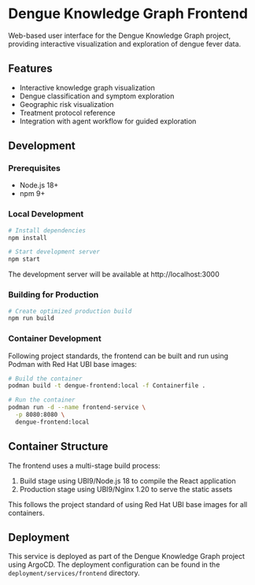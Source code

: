 # Dengue Knowledge Graph Frontend

Web-based user interface for the Dengue Knowledge Graph project, providing interactive visualization and exploration of dengue fever data.

## Features

- Interactive knowledge graph visualization
- Dengue classification and symptom exploration
- Geographic risk visualization
- Treatment protocol reference
- Integration with agent workflow for guided exploration

## Development

### Prerequisites

- Node.js 18+
- npm 9+

### Local Development

```bash
# Install dependencies
npm install

# Start development server
npm start
```

The development server will be available at http://localhost:3000

### Building for Production

```bash
# Create optimized production build
npm run build
```

### Container Development

Following project standards, the frontend can be built and run using Podman with Red Hat UBI base images:

```bash
# Build the container
podman build -t dengue-frontend:local -f Containerfile .

# Run the container
podman run -d --name frontend-service \
  -p 8080:8080 \
  dengue-frontend:local
```

## Container Structure

The frontend uses a multi-stage build process:
1. Build stage using UBI9/Node.js 18 to compile the React application
2. Production stage using UBI9/Nginx 1.20 to serve the static assets

This follows the project standard of using Red Hat UBI base images for all containers.

## Deployment

This service is deployed as part of the Dengue Knowledge Graph project using ArgoCD. The deployment configuration can be found in the `deployment/services/frontend` directory.
